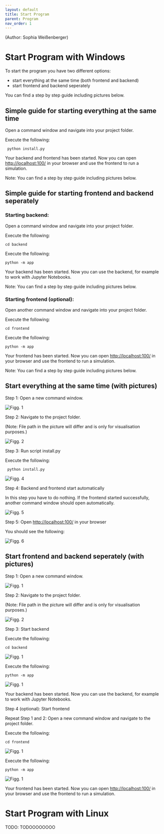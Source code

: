 ```yaml
---
layout: default
title: Start Program
parent: Program
nav_order: 1
---
```

(Author: Sophia Weißenberger) 
# Start Program with Windows

To start the program you have two different options: 
   * start everything at the same time (both frontend and backend)
   * start frontend and backend seperately

You can find a step by step guide including pictures below.

## Simple guide for starting everything at the same time

Open a command window and navigate into your project folder. 

Execute the following: 

```
 python install.py
```

Your backend and frontend has been started. Now you can open [http://localhost:100/](http://localhost:100/) in your browser and use the frontend to run a simulation.

Note: You can find a step by step guide including pictures below.

## Simple guide for starting frontend and backend seperately

### Starting backend: 

Open a command window and navigate into your project folder. 

Execute the following:  

```
cd backend
```

Execute the following:  

```
python -m app
```

Your backend has been started. Now you can use the backend, for example to work with Jupyter Notebooks.

Note: You can find a step by step guide including pictures below.

### Starting frontend (optional): 

Open another command window and navigate into your project folder. 

Execute the following: 

```
cd frontend
```

Execute the following:  

```
python -m app
```


Your frontend has been started. Now you can open [http://localhost:100/](http://localhost:100/) in your browser and use the frontend to run a simulation.

Note: You can find a step by step guide including pictures below.


## Start everything at the same time (with pictures)

Step 1: Open a new command window.

![Figg. 1](images/ProgramStartAll1.PNG)

Step 2: Navigate to the project folder.

(Note: File path in the picture will differ and is only for visualisation purposes.)

![Figg. 2](images/ProgramStartAll2.PNG)

Step 3: Run script install.py 

Execute the following: 

```
 python install.py
```

![Figg. 4](images/ProgramStartAll4.PNG)

Step 4: Backend and frontend start automatically

In this step you have to do nothing. If the frontend started successfully, another command window should open automatically. 

![Figg. 5](images/ProgramStartAll5.PNG)


Step 5: Open [http://localhost:100/](http://localhost:100/) in your browser

You should see the following: 

![Figg. 6](images/ProgramStartAll6.PNG)

## Start frontend and backend seperately (with pictures) 

Step 1: Open a new command window.

![Figg. 1](images/ProgramStartAll1.PNG)

Step 2: Navigate to the project folder.

(Note: File path in the picture will differ and is only for visualisation purposes.)

![Figg. 2](images/ProgramStartAll2.PNG)

Step 3: Start backend 

Execute the following: 

```
cd backend
```

![Figg. 1](images/ProgramStartFB4.PNG)

Execute the following: 

```
python -m app
```

![Figg. 1](images/ProgramStartFB5.PNG)

Your backend has been started. Now you can use the backend, for example to work with Jupyter Notebooks. 

Step 4 (optional): Start frontend 

Repeat Step 1 and 2: Open a new command window and navigate to the project folder. 

Execute the following: 

```
cd frontend
```

![Figg. 1](images/ProgramStartFB6.PNG)

Execute the following: 

```
python -m app
```

![Figg. 1](images/ProgramStartFB7.PNG)

Your frontend has been started. Now you can open [http://localhost:100/](http://localhost:100/) in your browser and use the frontend to run a simulation. 

# Start Program with Linux

TODO: TODOOOOOOOO 

